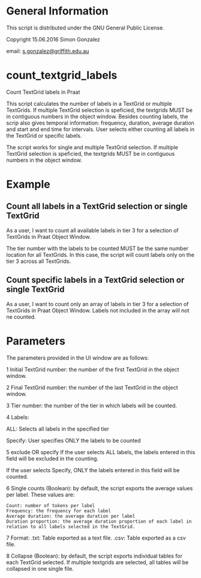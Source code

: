 # General Information
This script is distributed under the GNU General Public License.

Copyright 15.06.2016 Simon Gonzalez

email: s.gonzalez@griffith.edu.au

# count_textgrid_labels
Count TextGrid labels in Praat

This script calculates the number of labels in a TextGrid or multiple TextGrids.
If multiple TextGrid selection is speficied, the textgrids MUST be in contiguous numbers in the object window.
Besides counting labels, the scrip also gives temporal information:
frequency, duration, average duration and start and end time for intervals.
User selects either counting all labels in the TextGrid or specific labels.

The script works for single and multiple TextGrid selection.
If multiple TextGrid selection is speficied, the textgrids MUST be in contiguous numbers in the object window.

# Example
## Count all labels in a TextGrid selection or single TextGrid

As a user, I want to count all available labels in tier 3 for a selection of TextGrids in Praat Object Window.

The tier number with the labels to be counted MUST be the same number location for all TextGrids. 
In this case, the script will count labels only on the tier 3 across all TextGrids.

## Count specific labels in a TextGrid selection or single TextGrid

As a user, I want to count only an array of labels in tier 3 for a selection of TextGrids in Praat Object Window.
Labels not included in the array will not ne counted.

# Parameters

The parameters provided in the UI window are as follows:

1 Initial TextGrid number: the number of the first TextGrid in the object window.

2 Final TextGrid number: the number of the last TextGrid in the object window.

3 Tier number: the number of the tier in which labels will be counted.

4 Labels:

ALL: Selects all labels in the specified tier

Specify: User specifies ONLY the labels to be counted

5 exclude OR specify
If the user selects ALL labels, the labels entered in this field will be excluded in the counting.

If the user selects Specify, ONLY the labels entered in this field will be counted.

6 Single counts (Boolean): by default, the script exports the average values per label. These values are:

	Count: number of tokens per label
	Frequency: the frequency for each label
	Average duration: the average duration per label
	Duration proportion: the average duration proportion of each label in relation to all labels selected in the TextGrid.

7 Format:
.txt: Table exported as a text file.
.csv: Table exported as a csv file.

8 Collapse (Boolean): by default, the script exports individual tables for each TextGrid selected.
If multiple textgrids are selected, all tables will be collapsed in one single file.


